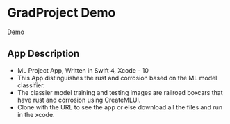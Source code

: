 # GradProject Demo
[Demo](https://drive.google.com/file/d/1CPiJSNNfxbBLg9RrS1kiTRWpqR02F6uj/view?usp=sharing)

## App Description ##
  * ML Project App, Written in Swift 4, Xcode - 10
  * This App distinguishes the rust and corrosion based on the ML model classifier.
  * The classier model training and testing images are railroad boxcars that have rust and corrosion using CreateMLUI.
  * Clone with the URL to see the app or else download all the files and run in the xcode.
